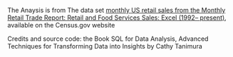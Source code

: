 The Anaysis is from The data set [monthly US retail sales from the Monthly Retail Trade Report: Retail and Food Services Sales: Excel (1992–
present)](https://www.census.gov/retail/index.html#mrts), available on the Census.gov website

Credits and source code: the Book SQL for Data Analysis, Advanced Techniques for Transforming Data into Insights by Cathy Tanimura

